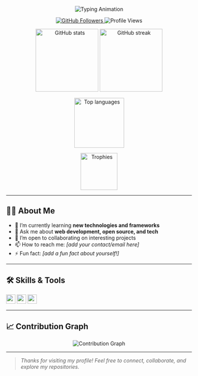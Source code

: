 <!-- Profile Title and Welcome Animation -->
<p align="center">
  <img src="https://readme-typing-svg.demolab.com?font=Fira+Code&weight=700&size=30&pause=1000&color=F76F03&center=true&vCenter=true&width=600&lines=Hi+%F0%9F%91%8B%2C+I'm+Rabiul+Choukidar;Welcome+to+my+GitHub+profile!" alt="Typing Animation" />
</p>

<!-- Social and Contact Badges -->
<p align="center">
  <a href="https://github.com/rabiul-choukidar">
    <img src="https://img.shields.io/github/followers/rabiul-choukidar?label=Follow&style=social" alt="GitHub Followers" />
  </a>
  <img src="https://komarev.com/ghpvc/?username=rabiul-choukidar&color=F76F03" alt="Profile Views" />
  <!-- Add more links as needed, e.g., LinkedIn, Email, Twitter -->
</p>

<!-- GitHub Stats Cards -->
<p align="center">
  <img src="https://github-readme-stats.vercel.app/api?username=rabiul-choukidar&show_icons=true&theme=tokyonight&hide_border=true&border_radius=10" height="170" alt="GitHub stats"/>
  <img src="https://streak-stats.demolab.com?user=rabiul-choukidar&theme=tokyonight&hide_border=true&border_radius=10" height="170" alt="GitHub streak"/>
</p>

<!-- Top Languages Card -->
<p align="center">
  <img src="https://github-readme-stats.vercel.app/api/top-langs/?username=rabiul-choukidar&layout=compact&theme=tokyonight&hide_border=true&border_radius=10" height="135" alt="Top languages"/>
</p>

<!-- Trophies -->
<p align="center">
  <img src="https://github-profile-trophy.vercel.app/?username=rabiul-choukidar&theme=tokyonight&no-frame=true&row=1&column=7" height="100" alt="Trophies" />
</p>

---

## 👨‍💻 About Me

- 🌱 I’m currently learning **new technologies and frameworks**
- 💬 Ask me about **web development, open source, and tech**
- 🤝 I’m open to collaborating on interesting projects
- 📫 How to reach me: *[add your contact/email here]*
- ⚡ Fun fact: *[add a fun fact about yourself!]*

---

## 🛠️ Skills & Tools

<p align="left">
  <img src="https://img.shields.io/badge/-JavaScript-F7DF1E?logo=javascript&logoColor=fff&style=flat" height="25"/>
  <img src="https://img.shields.io/badge/-React-61DAFB?logo=react&logoColor=fff&style=flat" height="25"/>
  <img src="https://img.shields.io/badge/-Node.js-339933?logo=node.js&logoColor=fff&style=flat" height="25"/>
  <!-- Add more skills or tools as needed -->
</p>

---

## 📈 Contribution Graph

<p align="center">
  <img src="https://github-readme-activity-graph.vercel.app/graph?username=rabiul-choukidar&theme=tokyo-night&hide_border=true" alt="Contribution Graph" />
</p>

---

> *Thanks for visiting my profile! Feel free to connect, collaborate, and explore my repositories.*
